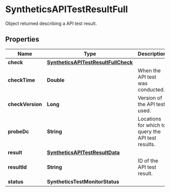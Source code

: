 # SyntheticsAPITestResultFull

Object returned describing a API test result.

## Properties

| Name             | Type                                                                        | Description                                        | Notes      |
| ---------------- | --------------------------------------------------------------------------- | -------------------------------------------------- | ---------- |
| **check**        | [**SyntheticsAPITestResultFullCheck**](SyntheticsAPITestResultFullCheck.md) |                                                    | [optional] |
| **checkTime**    | **Double**                                                                  | When the API test was conducted.                   | [optional] |
| **checkVersion** | **Long**                                                                    | Version of the API test used.                      | [optional] |
| **probeDc**      | **String**                                                                  | Locations for which to query the API test results. | [optional] |
| **result**       | [**SyntheticsAPITestResultData**](SyntheticsAPITestResultData.md)           |                                                    | [optional] |
| **resultId**     | **String**                                                                  | ID of the API test result.                         | [optional] |
| **status**       | **SyntheticsTestMonitorStatus**                                             |                                                    | [optional] |
